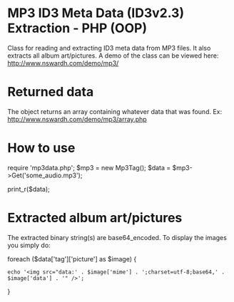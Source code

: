 # MP3 ID3 Meta Data (ID3v2.3) Extraction - PHP (OOP)
Class for reading and extracting ID3 meta data from MP3 files. It also extracts all album art/pictures. A demo of the class can be viewed here: http://www.nswardh.com/demo/mp3/

# Returned data
The object returns an array containing whatever data that was found. Ex: http://www.nswardh.com/demo/mp3/array.php

# How to use
require 'mp3data.php';
$mp3  = new Mp3Tag();
$data = $mp3->Get('some_audio.mp3');

print_r($data);

# Extracted album art/pictures
The extracted binary string(s) are base64_encoded. To display the images you simply do:

foreach ($data['tag']['picture'] as $image) {

	echo '<img src="data:' . $image['mime'] . ';charset=utf-8;base64,' . $image['data'] . '" />';

}
